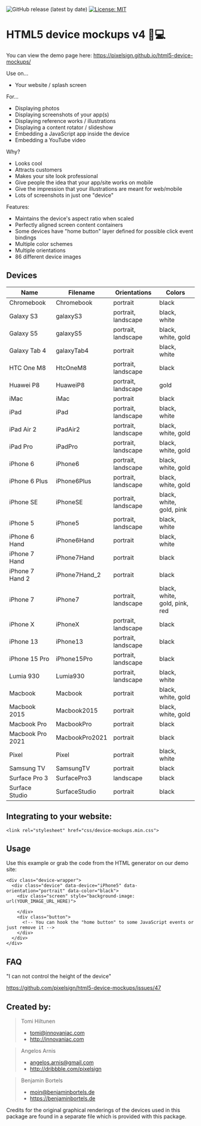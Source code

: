 ![GitHub release (latest by date)](https://img.shields.io/github/v/release/roushikk/html5-device-mockups)
[![License: MIT](https://img.shields.io/badge/License-MIT-yellow.svg)](https://opensource.org/licenses/MIT)

HTML5 device mockups v4 :iphone::computer:
====================

You can view the demo page here: <https://pixelsign.github.io/html5-device-mockups/>

Use on...
* Your website / splash screen

For...
* Displaying photos
* Displaying screenshots of your app(s)
* Displaying reference works / illustrations
* Displaying a content rotator / slideshow
* Embedding a JavaScript app inside the device
* Embedding a YouTube video

Why?
* Looks cool
* Attracts customers
* Makes your site look professional
* Give people the idea that your app/site works on mobile
* Give the impression that your illustrations are meant for web/mobile
* Lots of screenshots in just one "device"

Features:
* Maintains the device's aspect ratio when scaled
* Perfectly aligned screen content containers
* Some devices have "home button" layer defined for possible click event bindings
* Multiple color schemes
* Multiple orientations
* 86 different device images

Devices
-------

| Name             | Filename       | Orientations | Colors |
|------------------|----------------| --- | --- |
| Chromebook       | Chromebook     | portrait | black |
| Galaxy S3        | galaxyS3       | portrait, landscape | black, white |
| Galaxy S5        | galaxyS5       | portrait, landscape | black, white, gold |
| Galaxy Tab 4     | galaxyTab4     | portrait | black, white |
| HTC One M8       | HtcOneM8       | portrait, landscape | black |
| Huawei P8        | HuaweiP8       | portrait, landscape | gold |
| iMac             | iMac           | portrait | black |
| iPad             | iPad           | portrait, landscape | black, white |
| iPad Air 2       | iPadAir2       | portrait, landscape | black, white, gold |
| iPad Pro         | iPadPro        | portrait, landscape | black, white, gold |
| iPhone 6         | iPhone6        | portrait, landscape | black, white, gold |
| iPhone 6 Plus    | iPhone6Plus    | portrait, landscape | black, white, gold |
| iPhone SE        | iPhoneSE       | portrait, landscape | black, white, gold, pink |
| iPhone 5         | iPhone5        | portrait, landscape | black, white |
| iPhone 6 Hand    | iPhone6Hand    | portrait | black, white |
| iPhone 7 Hand    | iPhone7Hand    | portrait | black |
| iPhone 7 Hand 2  | iPhone7Hand_2  | portrait | black |
| iPhone 7         | iPhone7        | portrait, landscape | black, white, gold, pink, red |
| iPhone X         | iPhoneX        | portrait, landscape | black |
| iPhone 13        | iPhone13       | portrait, landscape | black |
| iPhone 15 Pro    | iPhone15Pro    | portrait, landscape | black |
| Lumia 930        | Lumia930       | portrait, landscape | black, white |
| Macbook          | Macbook        | portrait | black, white, gold |
| Macbook 2015     | Macbook2015    | portrait | black, white, gold |
| Macbook Pro      | MacbookPro     | portrait | black |
| Macbook Pro 2021 | MacbookPro2021 | portrait | black |
| Pixel            | Pixel          | portrait | black, white |
| Samsung TV       | SamsungTV      | portrait | black |
| Surface Pro 3    | SurfacePro3    | landscape | black |
| Surface Studio   | SurfaceStudio  | portrait | black |

## Integrating to your website:

```
<link rel="stylesheet" href="css/device-mockups.min.css">
```
## Usage

Use this example or grab the code from the HTML generator on our demo site:

```
<div class="device-wrapper">
  <div class="device" data-device="iPhone5" data-orientation="portrait" data-color="black">
    <div class="screen" style="background-image: url(YOUR_IMAGE_URL_HERE)">
      
    </div>
    <div class="button">
      <!-- You can hook the "home button" to some JavaScript events or just remove it -->
    </div>
  </div>
</div>
```

## FAQ

"I can not control the height of the device"

<https://github.com/pixelsign/html5-device-mockups/issues/47>

Created by:
---

> Tomi Hiltunen
> * tomi@innovaniac.com
> * http://innovaniac.com


> Angelos Arnis
> * angelos.arnis@gmail.com
> * http://dribbble.com/pixelsign

> Benjamin Bortels
> * moin@benjaminbortels.de
> * https://benjaminbortels.de


Credits for the original graphical renderings of the devices
used in this package are found in a separate file which is
provided with this package.
